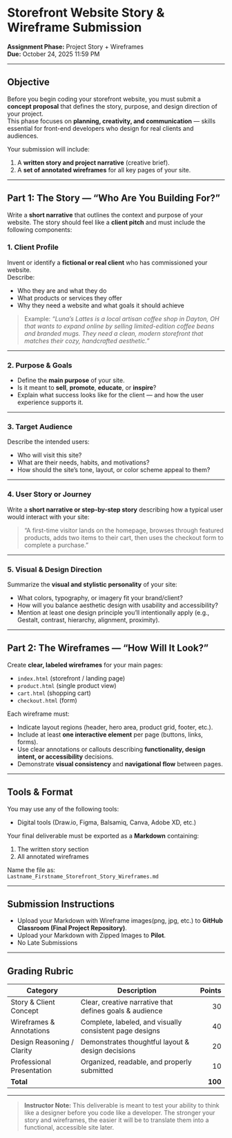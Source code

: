 # Storefront Website Story & Wireframe Submission  
**Assignment Phase:** Project Story + Wireframes  
**Due:** October 24, 2025 11:59 PM

---

## Objective

Before you begin coding your storefront website, you must submit a **concept proposal** that defines the story, purpose, and design direction of your project.  
This phase focuses on **planning, creativity, and communication** — skills essential for front-end developers who design for real clients and audiences.

Your submission will include:

1. A **written story and project narrative** (creative brief).  
2. A **set of annotated wireframes** for all key pages of your site.

---

## Part 1: The Story — “Who Are You Building For?”

Write a **short narrative** that outlines the context and purpose of your website. The story should feel like a **client pitch** and must include the following components:

### 1. Client Profile
Invent or identify a **fictional or real client** who has commissioned your website.  
Describe:
- Who they are and what they do  
- What products or services they offer  
- Why they need a website and what goals it should achieve  

> Example: *“Luna’s Lattes is a local artisan coffee shop in Dayton, OH that wants to expand online by selling limited-edition coffee beans and branded mugs. They need a clean, modern storefront that matches their cozy, handcrafted aesthetic.”*

---

### 2. Purpose & Goals
- Define the **main purpose** of your site.  
- Is it meant to **sell**, **promote**, **educate**, or **inspire**?  
- Explain what success looks like for the client — and how the user experience supports it.

---

### 3. Target Audience
Describe the intended users:
- Who will visit this site?  
- What are their needs, habits, and motivations?  
- How should the site’s tone, layout, or color scheme appeal to them?

---

### 4. User Story or Journey
Write a **short narrative or step-by-step story** describing how a typical user would interact with your site:
> “A first-time visitor lands on the homepage, browses through featured products, adds two items to their cart, then uses the checkout form to complete a purchase.”


---

### 5. Visual & Design Direction
Summarize the **visual and stylistic personality** of your site:
- What colors, typography, or imagery fit your brand/client?  
- How will you balance aesthetic design with usability and accessibility?  
- Mention at least one design principle you’ll intentionally apply (e.g., Gestalt, contrast, hierarchy, alignment, proximity).

---

## Part 2: The Wireframes — “How Will It Look?”

Create **clear, labeled wireframes** for your main pages:

- `index.html` (storefront / landing page)  
- `product.html` (single product view)  
- `cart.html` (shopping cart)  
- `checkout.html` (form)

Each wireframe must:

- Indicate layout regions (header, hero area, product grid, footer, etc.).  
- Include at least **one interactive element** per page (buttons, links, forms).  
- Use clear annotations or callouts describing **functionality, design intent, or accessibility** decisions.  
- Demonstrate **visual consistency** and **navigational flow** between pages.

---

## Tools & Format

You may use any of the following tools:
- Digital tools (Draw.io, Figma, Balsamiq, Canva, Adobe XD, etc.)  

Your final deliverable must be exported as a **Markdown** containing:
1. The written story section  
2. All annotated wireframes

Name the file as:  
`Lastname_Firstname_Storefront_Story_Wireframes.md`

---

## Submission Instructions

- Upload your Markdown with Wireframe images(png, jpg, etc.) to **GitHub Classroom (Final Project Repository)**.   
- Upload your Markdown with Zipped Images to **Pilot**.
- No Late Submissions

---

## Grading Rubric

| Category                  | Description                                               | Points |
|----------------------------|-----------------------------------------------------------|--------:|
| Story & Client Concept     | Clear, creative narrative that defines goals & audience   | 30 |
| Wireframes & Annotations   | Complete, labeled, and visually consistent page designs   | 40 |
| Design Reasoning / Clarity | Demonstrates thoughtful layout & design decisions         | 20 |
| Professional Presentation  | Organized, readable, and properly submitted               | 10 |
| **Total**                  |                                                           | **100** |


---




> **Instructor Note:** This deliverable is meant to test your ability to think like a designer before you code like a developer. The stronger your story and wireframes, the easier it will be to translate them into a functional, accessible site later.